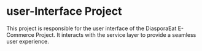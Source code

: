 # user-Interface Project
This project is responsible for the user interface of the DiasporaEat E-Commerce Project. It interacts with the service layer to provide a seamless user experience.

